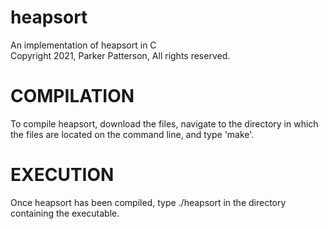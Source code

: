 # heapsort
An implementation of heapsort in C  
Copyright 2021, Parker Patterson, All rights reserved.

# COMPILATION
To compile heapsort, download the files, navigate to the directory in which the files are located on the command line, and type 'make'.

# EXECUTION
Once heapsort has been compiled, type ./heapsort in the directory containing the executable.
